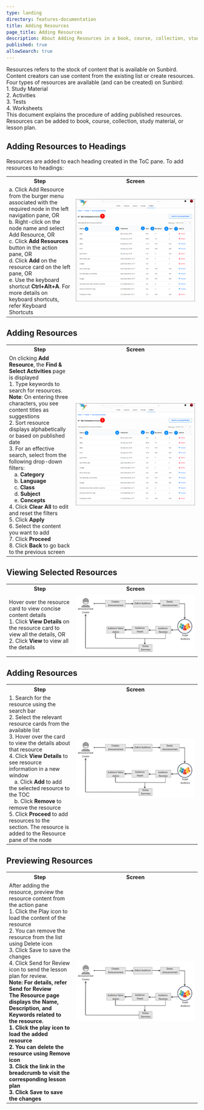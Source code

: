 ```yaml
---
type: landing
directory: features-documentation
title: Adding Resources
page_title: Adding Resources
description: About Adding Resources in a book, course, collection, study material, and lesson plan 
published: true
allowSearch: true
---
```


Resources refers to the stock of content that is available on Sunbird. Content creators can use content from
the existing list or create resources. Four types of resources are available (and can be created) on Sunbird:
<br>1. Study Material
<br>2. Activities
<br>3. Tests
<br>4. Worksheets
<br>This document explains the procedure of adding published resources. Resources can be added to book, course, collection, study material, or lesson plan.

## Adding Resources to Headings 
Resources are added to each heading created in the ToC pane. To add resources to headings:
 <table>
  <tr>
    <th style="width:35%;">Step</th>
    <th style="width:65%;">Screen</th>
  </tr>
  <tr>
    <td>a. Click Add Resource from the burger menu associated with the required node in the left navigation pane, OR
    <br>b. Right-click on the node name and select Add Resource, OR
     <br>c. Click <b>Add Resources</b> button in the action pane, OR
     <br>d. Click <b>Add</b> on the resource card on the left pane, OR
     <br>e. Use the keyboard shortcut <b>Ctrl+Alt+A</b>. For more details on keyboard shortcuts, refer Keyboard Shortcuts
    </td>
    <td><img src="pages/features-documentation/images/announcement/view_dashboard.png"></td>
  </tr>
  </table>
  
  ## Adding Resources
  
 <table>
  <tr>
    <th style="width:35%;">Step</th>
    <th style="width:65%;">Screen</th>
  </tr>
  <tr>
    <td>On clicking <b>Add Resource</b>, the <b>Find & Select Activities</b> page is displayed 
      <br>1. Type keywords to search for resources.
      <br><b>Note</b>: On entering three characters, you see content titles as suggestions
      <br>2. Sort resource displays alphabetically or based on published date
      <br>3. For an effective search, select from the following drop-down filters:
      <br>&emsp;a. <b>Category</b>
      <br>&emsp;b. <b>Language</b>
      <br>&emsp;c. <b>Class</b>
      <br>&emsp;d. <b>Subject</b>
      <br>&emsp;e. <b>Concepts</b>
      <br>4. Click <b>Clear All</b> to edit and reset the filters
      <br>5. Click <b>Apply</b>
      <br>6. Select the content you want to add
      <br>7. Click <b>Proceed</b>
      <br>8. Click <b>Back</b> to go back to the previous screen
     </td>
    <td><img src="pages/features-documentation/images/announcement/view_dashboard.png"></td>
  </tr>
  </table>
  
  ## Viewing Selected Resources
 
 <table>
  <tr>
    <th style="width:35%;">Step</th>
    <th style="width:65%;">Screen</th>
  </tr>
  <tr>
    <td>Hover over the resource card to view concise content details
    <br>1. Click <b>View Details</b> on the resource card to view all the details, OR
    <br>2. Click <b>View</b> to view all the details
    </td>
    <td><img src="pages/features-documentation/images/announcement/workflow.png"></td>
    </tr>
  </table>
    
## Adding Resources
   <table>
  <tr>
    <th style="width:35%;">Step</th>
    <th style="width:65%;">Screen</th>
  </tr>  
  <tr>
   <td>1. Search for the resource using the search bar
      <br>2. Select the relevant resource cards from the available list
      <br>3. Hover over the card to view the details about that resource
      <br>4. Click <b>View Details</b> to see resource information in a new window
       <br>&emsp;a. Click <b>Add</b> to add the selected resource to the TOC
       <br>&emsp;b. Click <b>Remove</b> to remove the resource
      <br>5. Click <b>Proceed</b> to add resources to the section. The resource is added to the Resource pane of the node
    </td>
    <td><img src="pages/features-documentation/images/announcement/workflow.png"></td>
    </tr>
    </table>

## Previewing Resources
   <table>
  <tr>
    <th style="width:35%;">Step</th>
    <th style="width:65%;">Screen</th>
  </tr>  
  <tr>
   <td>After adding the resource, preview the resource content from the action pane
    <br>1. Click the Play icon to load the content of the resource
    <br>2. You can remove the resource from the list using Delete icon
    <br>3. Click Save to save the changes
    <br>4. Click Send for Review icon to send the lesson plan for review.
    <br><b>Note<b>: For details, refer Send for Review
    <br>The Resource page displays the Name, Description, and Keywords related to the resource.
    <br>1. Click the play icon to load the added resource
    <br>2. You can delete the resource using Remove icon
    <br>3. Click the link in the breadcrumb to visit the corresponding lesson plan
    <br>3. Click <b>Save</b> to save the changes
 </td>
    <td><img src="pages/features-documentation/images/announcement/workflow.png"></td>
    </tr>
    </table>    
  

